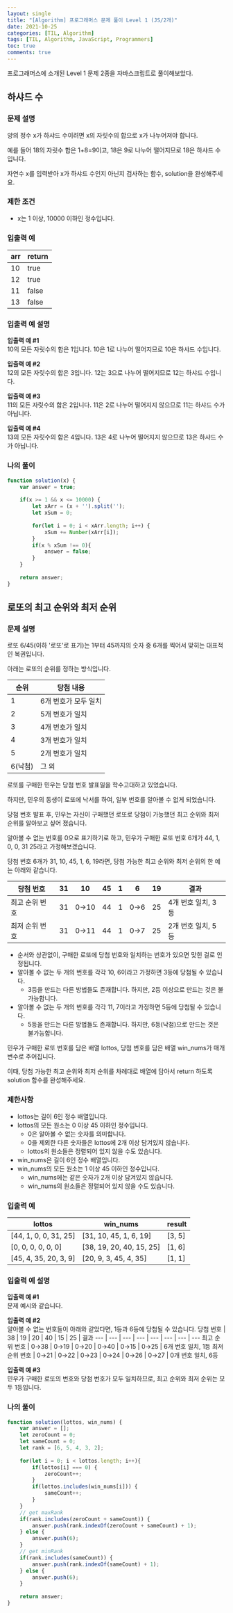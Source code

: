 ```yaml
---
layout: single
title: "[Algorithm] 프로그래머스 문제 풀이 Level 1 (JS/2개)"
date: 2021-10-25
categories: [TIL, Algorithm]
tags: [TIL, Algorithm, JavaScript, Programmers]
toc: true
comments: true
---
```



프로그래머스에 소개된 Level 1 문제 2종을 자바스크립트로 풀이해보았다.

## 하샤드 수

### 문제 설명
양의 정수 x가 하샤드 수이려면 x의 자릿수의 합으로 x가 나누어져야 합니다. 

예를 들어 18의 자릿수 합은 1+8=9이고, 18은 9로 나누어 떨어지므로 18은 하샤드 수입니다. 

자연수 x를 입력받아 x가 하샤드 수인지 아닌지 검사하는 함수, solution을 완성해주세요.

### 제한 조건
- x는 1 이상, 10000 이하인 정수입니다.

### 입출력 예
arr | return
--- | ---
10 | true
12 | true
11 | false
13 | false

### 입출력 예 설명
**입출력 예 #1**  
10의 모든 자릿수의 합은 1입니다. 10은 1로 나누어 떨어지므로 10은 하샤드 수입니다.

**입출력 예 #2**  
12의 모든 자릿수의 합은 3입니다. 12는 3으로 나누어 떨어지므로 12는 하샤드 수입니다.

**입출력 예 #3**  
11의 모든 자릿수의 합은 2입니다. 11은 2로 나누어 떨어지지 않으므로 11는 하샤드 수가 아닙니다.

**입출력 예 #4**  
13의 모든 자릿수의 합은 4입니다. 13은 4로 나누어 떨어지지 않으므로 13은 하샤드 수가 아닙니다.

### 나의 풀이
```javascript
function solution(x) {
    var answer = true;
    
    if(x >= 1 && x <= 10000) {
        let xArr = (x + '').split('');
        let xSum = 0;
        
        for(let i = 0; i < xArr.length; i++) {
            xSum += Number(xArr[i]);
        }
        if(x % xSum !== 0){
            answer = false;
        }
    }
    
    return answer;
}
```


## 로또의 최고 순위와 최저 순위

### 문제 설명
로또 6/45(이하 '로또'로 표기)는 1부터 45까지의 숫자 중 6개를 찍어서 맞히는 대표적인 복권입니다. 

아래는 로또의 순위를 정하는 방식입니다.

순위 | 당첨 내용
--- | ---
1	| 6개 번호가 모두 일치
2	| 5개 번호가 일치
3	| 4개 번호가 일치
4	| 3개 번호가 일치
5	| 2개 번호가 일치
6(낙첨) |	그 외

로또를 구매한 민우는 당첨 번호 발표일을 학수고대하고 있었습니다. 

하지만, 민우의 동생이 로또에 낙서를 하여, 일부 번호를 알아볼 수 없게 되었습니다. 

당첨 번호 발표 후, 민우는 자신이 구매했던 로또로 당첨이 가능했던 최고 순위와 최저 순위를 알아보고 싶어 졌습니다.

알아볼 수 없는 번호를 0으로 표기하기로 하고, 민우가 구매한 로또 번호 6개가 44, 1, 0, 0, 31 25라고 가정해보겠습니다. 

당첨 번호 6개가 31, 10, 45, 1, 6, 19라면, 당첨 가능한 최고 순위와 최저 순위의 한 예는 아래와 같습니다.

당첨 번호 |	31 | 10	| 45 | 1 | 6 | 19 | 결과
--- | --- | --- | --- | --- | --- | --- | ---
최고 순위 번호 | 31	| 0→10 | 44 | 1	| 0→6 |	25 | 4개 번호 일치, 3등
최저 순위 번호 | 31	| 0→11 | 44	| 1	| 0→7 | 25 | 2개 번호 일치, 5등

- 순서와 상관없이, 구매한 로또에 당첨 번호와 일치하는 번호가 있으면 맞힌 걸로 인정됩니다.
- 알아볼 수 없는 두 개의 번호를 각각 10, 6이라고 가정하면 3등에 당첨될 수 있습니다.
  - 3등을 만드는 다른 방법들도 존재합니다. 하지만, 2등 이상으로 만드는 것은 불가능합니다.
- 알아볼 수 없는 두 개의 번호를 각각 11, 7이라고 가정하면 5등에 당첨될 수 있습니다.
  - 5등을 만드는 다른 방법들도 존재합니다. 하지만, 6등(낙첨)으로 만드는 것은 불가능합니다.

민우가 구매한 로또 번호를 담은 배열 lottos, 당첨 번호를 담은 배열 win_nums가 매개변수로 주어집니다. 

이때, 당첨 가능한 최고 순위와 최저 순위를 차례대로 배열에 담아서 return 하도록 solution 함수를 완성해주세요.

### 제한사항
- lottos는 길이 6인 정수 배열입니다.
- lottos의 모든 원소는 0 이상 45 이하인 정수입니다.
  - 0은 알아볼 수 없는 숫자를 의미합니다.
  - 0을 제외한 다른 숫자들은 lottos에 2개 이상 담겨있지 않습니다.
  - lottos의 원소들은 정렬되어 있지 않을 수도 있습니다.
- win_nums은 길이 6인 정수 배열입니다.
- win_nums의 모든 원소는 1 이상 45 이하인 정수입니다.
  - win_nums에는 같은 숫자가 2개 이상 담겨있지 않습니다.
  - win_nums의 원소들은 정렬되어 있지 않을 수도 있습니다.

### 입출력 예
lottos | win_nums	| result
--- | --- | ---
[44, 1, 0, 0, 31, 25] |	[31, 10, 45, 1, 6, 19] | [3, 5]
[0, 0, 0, 0, 0, 0] | [38, 19, 20, 40, 15, 25] |	[1, 6]
[45, 4, 35, 20, 3, 9]	| [20, 9, 3, 45, 4, 35]	| [1, 1]

### 입출력 예 설명
**입출력 예 #1**  
문제 예시와 같습니다.

**입출력 예 #2**  
알아볼 수 없는 번호들이 아래와 같았다면, 1등과 6등에 당첨될 수 있습니다.
당첨 번호	| 38 | 19	| 20 | 40	| 15 | 25	| 결과
--- | --- | --- | --- | --- | --- | --- | ---
최고 순위 번호 | 0→38	| 0→19 | 0→20	| 0→40 | 0→15	| 0→25 | 6개 번호 일치, 1등
최저 순위 번호 | 0→21	| 0→22 | 0→23	| 0→24 | 0→26	| 0→27 | 0개 번호 일치, 6등

**입출력 예 #3**  
민우가 구매한 로또의 번호와 당첨 번호가 모두 일치하므로, 최고 순위와 최저 순위는 모두 1등입니다.

### 나의 풀이
```javascript
function solution(lottos, win_nums) {
    var answer = [];
    let zeroCount = 0;
    let sameCount = 0;
    let rank = [6, 5, 4, 3, 2];
    
    for(let i = 0; i < lottos.length; i++){
        if(lottos[i] === 0) {
            zeroCount++;
        }
        if(lottos.includes(win_nums[i])) {
            sameCount++;
        }  
    }
    // get maxRank
    if(rank.includes(zeroCount + sameCount)) {
        answer.push(rank.indexOf(zeroCount + sameCount) + 1);   
    } else {
        answer.push(6);
    }
    // get minRank
    if(rank.includes(sameCount)) {
        answer.push(rank.indexOf(sameCount) + 1);
    } else {
        answer.push(6);
    }    
    
    return answer;
}
```
